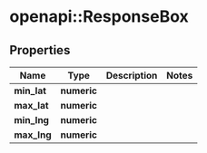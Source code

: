# openapi::ResponseBox

## Properties
Name | Type | Description | Notes
------------ | ------------- | ------------- | -------------
**min_lat** | **numeric** |  | 
**max_lat** | **numeric** |  | 
**min_lng** | **numeric** |  | 
**max_lng** | **numeric** |  | 


